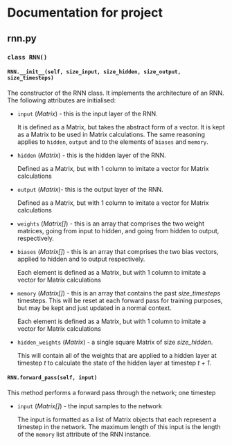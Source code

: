 # Documentation for project
## rnn.py
### `class RNN()`

#### `RNN.__init__(self, size_input, size_hidden, size_output, size_timesteps)`

The constructor of the RNN class. It implements the architecture of an RNN.
The following attributes are initialised:

- `input` (*Matrix*) - this is the input layer of the RNN.

  It is defined as a Matrix, but takes the abstract form of a vector. It is kept as a
  Matrix to be used in Matrix calculations. The same reasoning applies to `hidden`, `output` and to the elements of `biases` and `memory`.
- `hidden` (*Matrix*) - this is the hidden layer of the RNN.

  Defined as a Matrix, but with 1 column to imitate a vector for Matrix calculations
- `output` (*Matrix*)- this is the output layer of the RNN.

  Defined as a Matrix, but with 1 column to imitate a vector for Matrix calculations
- `weights` (*Matrix[]*) - this is an array that comprises the two weight matrices,
  going from input to hidden, and going from hidden to output, respectively.
- `biases` (*Matrix[]*) - this is an array that comprises the two bias vectors, applied
  to hidden and to output respectively.

  Each element is defined as a Matrix, but with 1 column to imitate a vector for Matrix calculations
- `memory` (*Matrix[]*) - this is an array that contains the past *size_timesteps*
  timesteps. This will be reset at each forward pass for training purposes, but
  may be kept and just updated in a normal context.

  Each element is defined as a Matrix, but with 1 column to imitate a vector for Matrix calculations
- `hidden_weights` (*Matrix*) - a single square Matrix of size *size_hidden*.

  This will contain all of the weights that are applied to a hidden layer at timestep *t* to calculate the state of the hidden layer at timestep *t + 1*.

#### `RNN.forward_pass(self, input)`

This method performs a forward pass through the network; one timestep

- `input` (*Matrix[]*) - the input samples to the network

  The input is formatted as a list of Matrix objects that each represent a timestep
  in the network. The maximum length of this input is the length of the
  `memory` list attribute of the RNN instance.
